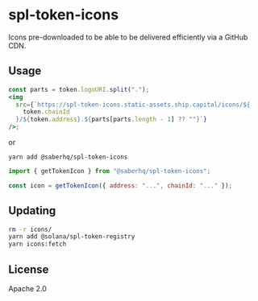 # spl-token-icons

Icons pre-downloaded to be able to be delivered efficiently via a GitHub CDN.

## Usage

```jsx
const parts = token.logoURI.split(".");
<img
  src={`https://spl-token-icons.static-assets.ship.capital/icons/${
    token.chainId
  }/${token.address}.${parts[parts.length - 1] ?? ""}`}
/>;
```

or

```
yarn add @saberhq/spl-token-icons
```

```jsx
import { getTokenIcon } from "@saberhq/spl-token-icons";

const icon = getTokenIcon({ address: "...", chainId: "..." });
```

## Updating

```bash
rm -r icons/
yarn add @solana/spl-token-registry
yarn icons:fetch
```

## License

Apache 2.0

